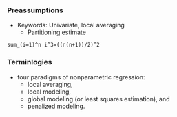 <script src="https://cdnjs.cloudflare.com/ajax/libs/mathjax/2.7.4/latest.js?config=AM_CHTML"></script>

### Preassumptions 

- Keywords: Univariate, local averaging
  - Partitioning estimate

`sum_(i=1)^n i^3=((n(n+1))/2)^2`


### Terminlogies
- four paradigms of nonparametric regression:
  - local averaging, 
  - local modeling, 
  - global modeling (or least squares estimation), and 
  - penalized modeling.
